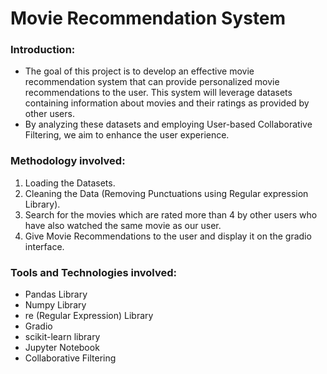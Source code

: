 # Movie Recommendation System
### Introduction:
* The goal of this project is to develop an effective movie recommendation system that can provide personalized movie recommendations to the user. This system will leverage datasets containing information about movies and their ratings as provided by other users.
* By analyzing these datasets and employing User-based Collaborative Filtering, we aim to enhance the user experience.
### Methodology involved:
1. Loading the Datasets.
2. Cleaning the Data (Removing Punctuations using Regular expression Library).
3. Search for the movies which are rated more than 4 by other users who have also watched the same movie as our user.
4. Give Movie Recommendations to the user and display it on the gradio interface.
### Tools and Technologies involved:
* Pandas Library
* Numpy Library
* re (Regular Expression) Library
* Gradio
* scikit-learn library
* Jupyter Notebook
* Collaborative Filtering
